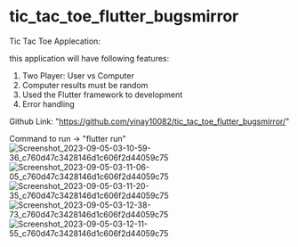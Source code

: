 # tic_tac_toe_flutter_bugsmirror

Tic Tac Toe Applecation:

this application will have following features:
1. Two Player: User vs Computer
2. Computer results must be random
3. Used the Flutter framework to development
4. Error handling

Github Link: "https://github.com/vinay10082/tic_tac_toe_flutter_bugsmirror/"

Command to run -> "flutter run"
![Screenshot_2023-09-05-03-10-59-36_c760d47c3428146d1c606f2d44059c75](https://github.com/vinay10082/tic_tac_toe_flutter_bugsmirror/assets/77240888/338df70e-96c4-411d-af4c-b433d6cbd79d)
![Screenshot_2023-09-05-03-11-06-05_c760d47c3428146d1c606f2d44059c75](https://github.com/vinay10082/tic_tac_toe_flutter_bugsmirror/assets/77240888/aaf43ccb-417c-487a-8617-d25ad6789091)
![Screenshot_2023-09-05-03-11-20-35_c760d47c3428146d1c606f2d44059c75](https://github.com/vinay10082/tic_tac_toe_flutter_bugsmirror/assets/77240888/f93e2d8c-4cdd-4ce7-a463-c826ad6ad613)
![Screenshot_2023-09-05-03-12-38-73_c760d47c3428146d1c606f2d44059c75](https://github.com/vinay10082/tic_tac_toe_flutter_bugsmirror/assets/77240888/98c95ff5-0905-437d-9f62-7cfefd0f86a5)
![Screenshot_2023-09-05-03-12-11-55_c760d47c3428146d1c606f2d44059c75](https://github.com/vinay10082/tic_tac_toe_flutter_bugsmirror/assets/77240888/314c87d2-d93a-4491-aaf3-97e5c6944fde)

